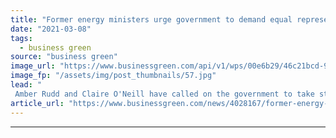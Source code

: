 ```yaml
---
title: "Former energy ministers urge government to demand equal representation on COP26 negotiating teams"
date: "2021-03-08"
tags: 
  - business green
source: "business green"
image_url: "https://www.businessgreen.com/api/v1/wps/00e6b29/46c21bcd-9560-4a0d-991c-c2cdcfcd58f4/11/Glasgow-CreditMarioGuti-185x114.jpg"
image_fp: "/assets/img/post_thumbnails/57.jpg"
lead: "
 Amber Rudd and Claire O'Neill have called on the government to take steps boost the number of women participating in the crucial COP26 Climate Summit in Glasgow this year ..."
article_url: "https://www.businessgreen.com/news/4028167/former-energy-ministers-urge-government-demand-equal-representation-cop26-negotiating-teams"
---
```


---
